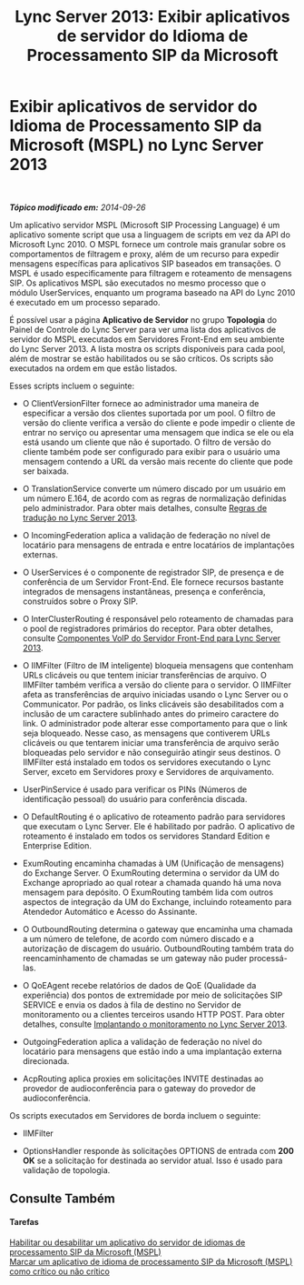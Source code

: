 ﻿---
title: 'Lync Server 2013: Exibir aplicativos de servidor do Idioma de Processamento SIP da Microsoft'
TOCTitle: Exibir aplicativos de servidor do Idioma de Processamento SIP da Microsoft
ms:assetid: b7df1323-b6bd-4925-8fe6-5241c91fe51b
ms:mtpsurl: https://technet.microsoft.com/pt-br/library/Gg182575(v=OCS.15)
ms:contentKeyID: 49307898
ms.date: 05/19/2016
mtps_version: v=OCS.15
ms.translationtype: HT
---

# Exibir aplicativos de servidor do Idioma de Processamento SIP da Microsoft (MSPL) no Lync Server 2013

 

_**Tópico modificado em:** 2014-09-26_

Um aplicativo servidor MSPL (Microsoft SIP Processing Language) é um aplicativo somente script que usa a linguagem de scripts em vez da API do Microsoft Lync 2010. O MSPL fornece um controle mais granular sobre os comportamentos de filtragem e proxy, além de um recurso para expedir mensagens específicas para aplicativos SIP baseados em transações. O MSPL é usado especificamente para filtragem e roteamento de mensagens SIP. Os aplicativos MSPL são executados no mesmo processo que o módulo UserServices, enquanto um programa baseado na API do Lync 2010 é executado em um processo separado.

É possível usar a página **Aplicativo de Servidor** no grupo **Topologia** do Painel de Controle do Lync Server para ver uma lista dos aplicativos de servidor do MSPL executados em Servidores Front-End em seu ambiente do Lync Server 2013. A lista mostra os scripts disponíveis para cada pool, além de mostrar se estão habilitados ou se são críticos. Os scripts são executados na ordem em que estão listados.

Esses scripts incluem o seguinte:

  - O ClientVersionFilter fornece ao administrador uma maneira de especificar a versão dos clientes suportada por um pool. O filtro de versão do cliente verifica a versão do cliente e pode impedir o cliente de entrar no serviço ou apresentar uma mensagem que indica se ele ou ela está usando um cliente que não é suportado. O filtro de versão do cliente também pode ser configurado para exibir para o usuário uma mensagem contendo a URL da versão mais recente do cliente que pode ser baixada.

  - O TranslationService converte um número discado por um usuário em um número E.164, de acordo com as regras de normalização definidas pelo administrador. Para obter mais detalhes, consulte [Regras de tradução no Lync Server 2013](lync-server-2013-translation-rules.md).

  - O IncomingFederation aplica a validação de federação no nível de locatário para mensagens de entrada e entre locatários de implantações externas.

  - O UserServices é o componente de registrador SIP, de presença e de conferência de um Servidor Front-End. Ele fornece recursos bastante integrados de mensagens instantâneas, presença e conferência, construídos sobre o Proxy SIP.

  - O InterClusterRouting é responsável pelo roteamento de chamadas para o pool de registradores primários do receptor. Para obter detalhes, consulte [Componentes VoIP do Servidor Front-End para Lync Server 2013](lync-server-2013-front-end-server-voip-components.md).

  - O IIMFilter (Filtro de IM inteligente) bloqueia mensagens que contenham URLs clicáveis ou que tentem iniciar transferências de arquivo. O IIMFilter também verifica a versão do cliente para o servidor. O IIMFilter afeta as transferências de arquivo iniciadas usando o Lync Server ou o Communicator. Por padrão, os links clicáveis são desabilitados com a inclusão de um caractere sublinhado antes do primeiro caractere do link. O administrador pode alterar esse comportamento para que o link seja bloqueado. Nesse caso, as mensagens que contiverem URLs clicáveis ou que tentarem iniciar uma transferência de arquivo serão bloqueadas pelo servidor e não conseguirão atingir seus destinos. O IIMFilter está instalado em todos os servidores executando o Lync Server, exceto em Servidores proxy e Servidores de arquivamento.

  - UserPinService é usado para verificar os PINs (Números de identificação pessoal) do usuário para conferência discada.

  - O DefaultRouting é o aplicativo de roteamento padrão para servidores que executam o Lync Server. Ele é habilitado por padrão. O aplicativo de roteamento é instalado em todos os servidores Standard Edition e Enterprise Edition.

  - ExumRouting encaminha chamadas à UM (Unificação de mensagens) do Exchange Server. O ExumRouting determina o servidor da UM do Exchange apropriado ao qual rotear a chamada quando há uma nova mensagem para depósito. O ExumRouting também lida com outros aspectos de integração da UM do Exchange, incluindo roteamento para Atendedor Automático e Acesso do Assinante.

  - O OutboundRouting determina o gateway que encaminha uma chamada a um número de telefone, de acordo com número discado e a autorização de discagem do usuário. OutboundRouting também trata do reencaminhamento de chamadas se um gateway não puder processá-las.

  - O QoEAgent recebe relatórios de dados de QoE (Qualidade da experiência) dos pontos de extremidade por meio de solicitações SIP SERVICE e envia os dados à fila de destino no Servidor de monitoramento ou a clientes terceiros usando HTTP POST. Para obter detalhes, consulte [Implantando o monitoramento no Lync Server 2013](lync-server-2013-deploying-monitoring.md).

  - OutgoingFederation aplica a validação de federação no nível do locatário para mensagens que estão indo a uma implantação externa direcionada.

  - AcpRouting aplica proxies em solicitações INVITE destinadas ao provedor de audioconferência para o gateway do provedor de audioconferência.

Os scripts executados em Servidores de borda incluem o seguinte:

  - IIMFilter

  - OptionsHandler responde às solicitações OPTIONS de entrada com **200 OK** se a solicitação for destinada ao servidor atual. Isso é usado para validação de topologia.

## Consulte Também

#### Tarefas

[Habilitar ou desabilitar um aplicativo do servidor de idiomas de processamento SIP da Microsoft (MSPL)](lync-server-2013-enable-or-disable-a-microsoft-sip-processing-language-mspl-server-application.md)  
[Marcar um aplicativo de idioma de processamento SIP da Microsoft (MSPL) como crítico ou não crítico](lync-server-2013-mark-a-microsoft-sip-processing-language-mspl-application-as-critical-or-not-critical.md)

